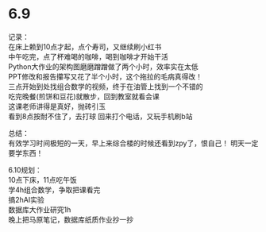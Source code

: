 # 6.9
记录：  
在床上赖到10点才起，点个寿司，又继续刷小红书  
中午吃完，点了杯难喝的咖啡，喝到咖啡才开始干活  
Python大作业的架构图磨磨蹭蹭做了两个小时，效率实在太低  
PPT修改和报告攥写又花了半个小时，这个拖拉的毛病真得改！  
三点开始到处找组合数学的视频，终于在油管上找到一个不错的  
吃完晚餐(煎饼和豆花)就散步，回到教室就看会课  
这课老师讲得是真好，抛砖引玉  
看到8点按耐不住了，去打球
回来打个电话，又玩手机刷b站  

总结：  
有效学习时间极短的一天，早上来综合楼的时候还看到zpy了，恨自己！ 
明天一定要学东西！  

6.10规划：  
10点下床，11点吃午饭  
学4h组合数学，争取把课看完  
搞2hAI实验  
数据库大作业研究1h  
晚上把马原笔记，数据库纸质作业抄一抄  
